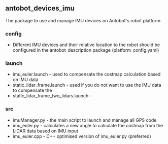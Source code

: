 ## antobot_devices_imu

The package to use and manage IMU devices on Antobot's robot platform

### config

- Different IMU devices and their relative location to the robot should be configured in the antobot_description package (platform_config.yaml)

### launch
- imu_euler.launch - used to compensate the costmap calculation based on IMU data
- static_lidar_frame.launch - used if you do not want to use the IMU data to compensate the 
- static_lidar_frame_two_lidars.launch - 

### src
- imuManager.py - the main script to launch and manage all GPS code
- imu_euler.py - calculates a new angle to calculate the costmap from the LiDAR data based on IMU input 
- imu_euler.cpp - C++ optimised version of imu_euler.py (preferred)









